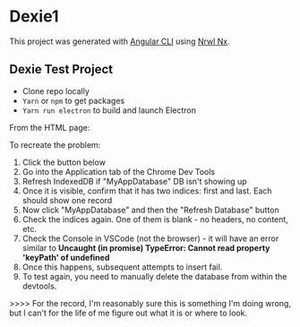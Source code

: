 # Dexie1

This project was generated with [Angular CLI](https://github.com/angular/angular-cli) using [Nrwl Nx](https://nrwl.io/nx).

<h2>Dexie Test Project</h2>

 - Clone repo locally
 - `Yarn`  or `npm` to get packages
 - `Yarn run electron` to build and launch Electron

From the HTML page:

To recreate the problem:
<ol>
    <li>Click the button below</li>
    <li>Go into the Application tab of the Chrome Dev Tools</li>
    <li>Refresh IndexedDB if "MyAppDatabase" DB isn't showing up</li>
    <li>Once it is visible, confirm that it has two indices: first and last.  Each should show one record</li>
    <li>Now click "MyAppDatabase" and then the "Refresh Database" button</li>
    <li>Check the indices again.  One of them is blank - no headers, no content, etc.</li>
    <li>Check the Console in VSCode (not the browser) - it will have an error similar to <b>Uncaught (in promise) TypeError: 
        Cannot read property 'keyPath' of undefined</b></li>
    <li>Once this happens, subsequent attempts to insert fail.</li>
    <li>To test again, you need to manually delete the database from within the devtools.</li>
</ol>
>>>> For the record, I'm reasonably sure this is something I'm doing wrong, 
but I can't for the life of me figure out what it is or where to look.
